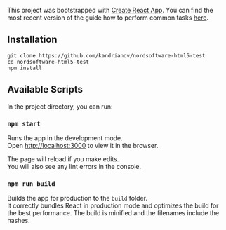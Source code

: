 This project was bootstrapped with [Create React App](https://github.com/facebookincubator/create-react-app).
You can find the most recent version of the guide how to perform common tasks [here](https://github.com/facebookincubator/create-react-app/blob/master/packages/react-scripts/template/README.md).

## Installation
```
git clone https://github.com/kandrianov/nordsoftware-html5-test
cd nordsoftware-html5-test
npm install
```

## Available Scripts

In the project directory, you can run:

### `npm start`

Runs the app in the development mode.<br>
Open [http://localhost:3000](http://localhost:3000) to view it in the browser.

The page will reload if you make edits.<br>
You will also see any lint errors in the console.

### `npm run build`

Builds the app for production to the `build` folder.<br>
It correctly bundles React in production mode and optimizes the build for the best performance. The build is minified and the filenames include the hashes.<br>
